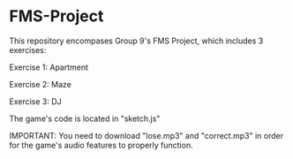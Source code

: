 # FMS-Project

This repository encompases Group 9's FMS Project, which includes 3 exercises:

Exercise 1: Apartment

Exercise 2: Maze

Exercise 3: DJ

The game's code is located in "sketch.js"

IMPORTANT: You need to download "lose.mp3" and "correct.mp3" in order for the game's audio features to properly function. 
